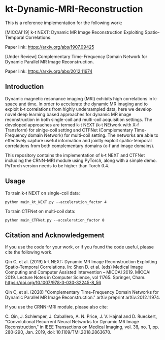 # kt-Dynamic-MRI-Reconstruction

This is a reference implementation for the following work:

[MICCAI'19] k-t NEXT: Dynamic MR Image Reconstruction Exploiting Spatio-Temporal Correlations. 

Paper link: https://arxiv.org/abs/1907.09425

[Under Review] Complementary Time-Frequency Domain Network for Dynamic Parallel MR Image Reconstruction.

Paper link: https://arxiv.org/abs/2012.11974

## Introduction

Dynamic magnetic resonance imaging (MRI) exhibits high correlations in k-space and time. In order to accelerate the dynamic MR imaging and to exploit k-t correlations from highly undersampled data, here we develop novel deep learning based approaches for dynamic MR image reconstruction in both single-coil and multi-coil acquisition settings. The developed approaches are termed k-t NEXT (k-t NEtwork with X-f Transform) for sinlge-coil setting and CTFNet (Complementary Time-Frequency domain Network) for multi-coil setting. The networks are able to effectively capture useful information and jointly exploit spatio-temporal correlations from both complementary domains (x-f and image domains). 

This repository contains the implementation of k-t NEXT and CTFNet including the CRNN-MRI module using PyTorch, along with a simple demo. PyTorch version needs to be higher than Torch 0.4.

## Usage

To train k-t NEXT on single-coil data:

    python main_kt_NEXT.py --acceleration_factor 4
  
To train CTFNet on multi-coil data:

    python main_CTFNet.py --acceleration_factor 8
  
## Citation and Acknowledgement

If you use the code for your work, or if you found the code useful, please cite the following work.

Qin C, et al. (2019) k-t NEXT: Dynamic MR Image Reconstruction Exploiting Spatio-Temporal Correlations. In: Shen D. et al. (eds) Medical Image Computing and Computer Assisted Intervention – MICCAI 2019. MICCAI 2019. Lecture Notes in Computer Science, vol 11765. Springer, Cham. https://doi.org/10.1007/978-3-030-32245-8_56

Qin C, et al. (2020) "Complementary Time-Frequency Domain Networks for Dynamic Parallel MR Image Reconstruction." arXiv preprint arXiv:2012.11974.

If you use the CRNN-MRI module, please also cite:

C. Qin, J. Schlemper, J. Caballero, A. N. Price, J. V. Hajnal and D. Rueckert, "Convolutional Recurrent Neural Networks for Dynamic MR Image Reconstruction," in IEEE Transactions on Medical Imaging, vol. 38, no. 1, pp. 280-290, Jan. 2019, doi: 10.1109/TMI.2018.2863670.
